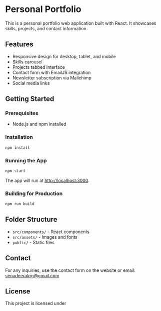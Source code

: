 # Personal Portfolio

This is a personal portfolio web application built with React. It showcases skills, projects, and contact information.

## Features

- Responsive design for desktop, tablet, and mobile
- Skills carousel
- Projects tabbed interface
- Contact form with EmailJS integration
- Newsletter subscription via Mailchimp
- Social media links

## Getting Started

### Prerequisites

- Node.js and npm installed

### Installation

```sh
npm install
```

### Running the App

```sh
npm start
```

The app will run at [http://localhost:3000](http://localhost:3000).

### Building for Production

```sh
npm run build
```

## Folder Structure

- `src/components/` - React components
- `src/assets/` - Images and fonts
- `public/` - Static files

## Contact

For any inquiries, use the contact form on the website or email: senadeerakrg@gmail.com

## License

This project is licensed under

